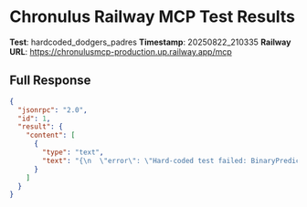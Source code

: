 # Chronulus Railway MCP Test Results

**Test**: hardcoded_dodgers_padres
**Timestamp**: 20250822_210335
**Railway URL**: https://chronulusmcp-production.up.railway.app/mcp


## Full Response

```json
{
  "jsonrpc": "2.0",
  "id": 1,
  "result": {
    "content": [
      {
        "type": "text",
        "text": "{\n  \"error\": \"Hard-coded test failed: BinaryPredictor.__init__() missing 1 required positional argument: 'input_type'\",\n  \"status\": \"test_error\",\n  \"timestamp\": \"2025-08-23T01:03:34.433281+00:00\"\n}"
      }
    ]
  }
}
```
